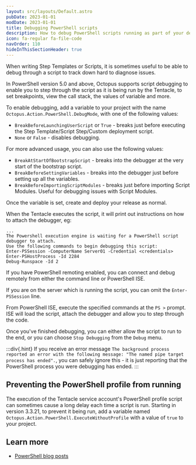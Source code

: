 ```yaml
---
layout: src/layouts/Default.astro
pubDate: 2023-01-01
modDate: 2023-01-01
title: Debugging PowerShell scripts
description: How to debug PowerShell scripts running as part of your deployment process.
icon: fa-regular fa-file-code
navOrder: 110
hideInThisSectionHeader: true
---
```


When writing Step Templates or Scripts, it is sometimes useful to be able to debug through a script to track down hard to diagnose issues.

In PowerShell version 5.0 and above, Octopus supports script debugging to enable you to step through the script as it is being run by the Tentacle, to set breakpoints, view the call stack, the values of variable and more.

To enable debugging, add a variable to your project with the name `Octopus.Action.PowerShell.DebugMode`, with one of the following values:

* `BreakBeforeLaunchingUserScript` or `True` - breaks just before executing the Step Template/Script Step/Custom deployment script.
* `None` or `False` - disables debugging.

For more advanced usage, you can also use the following values:

* `BreakAtStartOfBootstrapScript` - breaks into the debugger at the very start of the bootstrap script.
* `BreakBeforeSettingVariables` - breaks into the debugger just before setting up all the variables.
* `BreakBeforeImportingScriptModules` - breaks just before importing Script Modules. Useful for debugging issues with Script Modules.

Once the variable is set, create and deploy your release as normal.

When the Tentacle executes the script, it will print out instructions on how to attach the debugger, eg:

```
...
The Powershell execution engine is waiting for a PowerShell script debugger to attach.
Use the following commands to begin debugging this script:
Enter-PSSession -ComputerName Server01 -Credential <credentials>
Enter-PSHostProcess -Id 2284
Debug-Runspace -Id 2
```

If you have PowerShell remoting enabled, you can connect and debug remotely from either the command line or PowerShell ISE.

If you are on the server which is running the script, you can omit the `Enter-PSSession` line.

From PowerShell ISE, execute the specified commands at the `PS >` prompt. ISE will load the script, attach the debugger and allow you to step through the code.

Once you've finished debugging, you can either allow the script to run to the end, or you can choose `Stop Debugging` from the `Debug` menu.

:::div{.hint}
If you receive an error message `The background process reported an error with the following message: "The named pipe target process has ended".`, you can safely ignore this - it is just reporting that the PowerShell process you were debugging has ended.
:::

## Preventing the PowerShell profile from running

The execution of the Tentacle service account's PowerShell profile script can sometimes cause a long delay each time a script is run. Starting in version 3.3.21, to prevent it being run,
add a variable named `Octopus.Action.PowerShell.ExecuteWithoutProfile` with a value of `true` to your project.

## Learn more

- [PowerShell blog posts](https://octopus.com/blog/tag/powershell/1)